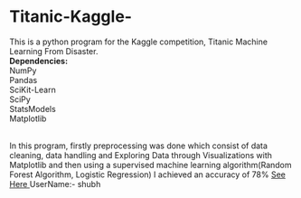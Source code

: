 # Titanic-Kaggle-
This is a python program for the Kaggle competition, Titanic Machine Learning From Disaster.<br/>
<b> Dependencies: </b> <br/>
  NumPy <br/>
  Pandas <br/> 
  SciKit-Learn  <br/>
  SciPy <br/>
  StatsModels <br/>
  Matplotlib <br/>
  
 <br/>
 In this program, firstly preprocessing was done which consist of data cleaning, data handling and Exploring Data through Visualizations with 
 Matplotlib and then using a supervised machine learning algorithm(Random Forest Algorithm, Logistic Regression) I achieved an accuracy of 78%
 <a href = "https://www.kaggle.com/c/titanic/submissions?sortBy=date&group=all&page=1"> See Here </a> UserName:- shubh
 
